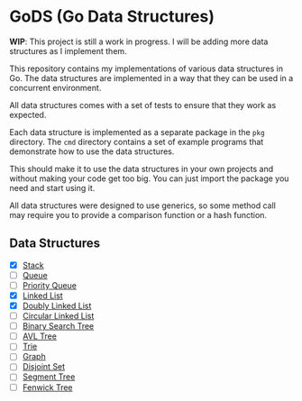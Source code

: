 # GoDS (Go Data Structures)

**WIP**: This project is still a work in progress. I will be adding more data structures as I implement them.

This repository contains my implementations of various data structures in Go. The data structures are implemented in a way that they can be used in a concurrent environment.

All data structures comes with a set of tests to ensure that they work as expected.

Each data structure is implemented as a separate package in the `pkg` directory. The `cmd` directory contains a set of example programs that demonstrate how to use the data structures.

This should make it to use the data structures in your own projects and without making your code get too big. You can just import the package you need and start using it.

All data structures were designed to use generics, so some method call may require you to provide a comparison function or a hash function.

## Data Structures

- [x] [Stack](stack.go)
- [ ] [Queue](queue.go)
- [ ] [Priority Queue](priority_queue.go)
- [x] [Linked List](linked_list.go)
- [x] [Doubly Linked List](doubly_linked_list.go)
- [ ] [Circular Linked List](circular_linked_list.go)
- [ ] [Binary Search Tree](binary_search_tree.go)
- [ ] [AVL Tree](avl_tree.go)
- [ ] [Trie](trie.go)
- [ ] [Graph](graph.go)
- [ ] [Disjoint Set](disjoint_set.go)
- [ ] [Segment Tree](segment_tree.go)
- [ ] [Fenwick Tree](fenwick_tree.go)
